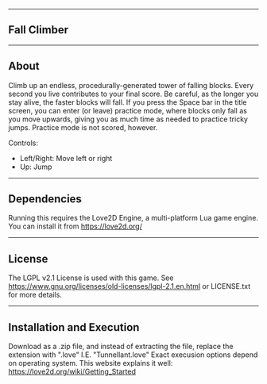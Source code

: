 -------------------------------------------------------------------------------------------------------------
Fall Climber
-------------------------------------------------------------------------------------------------------------

-------------------------------------------------------------------------------------------------------------
About
-------------------------------------------------------------------------------------------------------------
Climb up an endless, procedurally-generated tower of falling blocks. Every second you live contributes to your final score. Be careful, as the longer you stay alive, the faster blocks will fall.
If you press the Space bar in the title screen, you can enter (or leave) practice mode, where blocks only fall as you move upwards, giving you as much time as needed to practice tricky jumps. Practice mode is not scored, however.

Controls:
* Left/Right: Move left or right
* Up: Jump

-------------------------------------------------------------------------------------------------------------
Dependencies
-------------------------------------------------------------------------------------------------------------
Running this requires the Love2D Engine, a multi-platform Lua game engine. You can install it from https://love2d.org/

-------------------------------------------------------------------------------------------------------------
License
-------------------------------------------------------------------------------------------------------------
The LGPL v2.1 License is used with this game. See https://www.gnu.org/licenses/old-licenses/lgpl-2.1.en.html or LICENSE.txt for more details.

-------------------------------------------------------------------------------------------------------------
Installation and Execution
-------------------------------------------------------------------------------------------------------------
Download as a .zip file, and instead of extracting the file, replace the extension with ".love" I.E. "Tunnellant.love"
Exact execusion options depend on operating system. This website explains it well: https://love2d.org/wiki/Getting_Started
